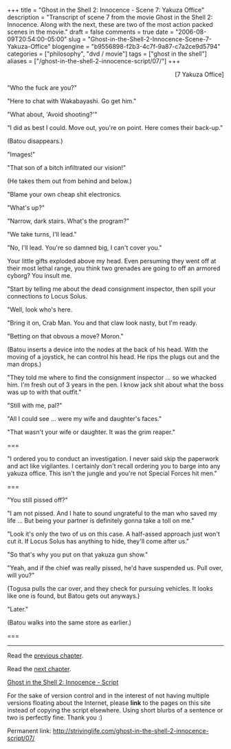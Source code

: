 +++
title = "Ghost in the Shell 2: Innocence - Scene 7: Yakuza Office"
description = "Transcript of scene 7 from the movie Ghost in the Shell 2: Innocence. Along with the next, these are two of the most action packed scenes in the movie."
draft = false
comments = true
date = "2006-08-09T20:54:00-05:00"
slug = "Ghost-in-the-Shell-2-Innocence-Scene-7-Yakuza-Office"
blogengine = "b9556898-f2b3-4c7f-9a87-c7a2ce9d5794"
categories = ["philosophy", "dvd / movie"]
tags = ["ghost in the shell"]
aliases = ["/ghost-in-the-shell-2-innocence-script/07/"]
+++

<p style="text-align: right">
[7 Yakuza Office]
</p>
<p>
&quot;Who the fuck are you?&quot;
</p>
<p>
&quot;Here to chat with Wakabayashi. Go get him.&quot;
</p>
<!--more-->
<p>
&quot;What about, &#39;Avoid shooting?&#39;&quot;
</p>
<p>
&quot;I did as best I could. Move out, you&#39;re on point. Here comes their back-up.&quot;
</p>
<p>
(Batou disappears.)
</p>
<p>
&quot;Images!&quot;
</p>
<p>
&quot;That son of a bitch infiltrated our vision!&quot;<!--adsense-->
</p>
<p>
(He takes them out from behind and below.)
</p>
<p>
&quot;Blame your own cheap shit electronics.
</p>
<p>
&quot;What&#39;s up?&quot;
</p>
<p>
&quot;Narrow, dark stairs. What&#39;s the program?&quot;
</p>
<p>
&quot;We take turns, I&#39;ll lead.&quot;
</p>
<p>
&quot;No, I&#39;ll lead. You&#39;re so damned big, I can&#39;t cover you.&quot;
</p>
<p>
Your little gifts exploded above my head. Even persuming they went off at their most lethal range, you think two grenades are going to off an armored cyborg? You insult me.
</p>
<p>
&quot;Start by telling me about the dead consignment inspector, then spill your connections to Locus Solus.
</p>
<p>
&quot;Well, look who&#39;s here.
</p>
<p>
&quot;Bring it on, Crab Man. You and that claw look nasty, but I&#39;m ready.
</p>
<p>
&quot;Betting on that obvous a move? Moron.&quot;
</p>
<p>
(Batou inserts a device into the nodes at the back of his head.  With the moving of a joystick, he can control his head.  He rips the plugs out and the man drops.)
</p>
<p>
&quot;They told me where to find the consignment inspector ... so we whacked him. I&#39;m fresh out of 3 years in the pen. I know jack shit about what the boss was up to with that outfit.&quot;
</p>
<p>
&quot;Still with me, pal?&quot;
</p>
<p>
&quot;All I could see ... were my wife and daughter&#39;s faces.&quot;
</p>
<p>
&quot;That wasn&#39;t your wife or daughter. It was the grim reaper.&quot;
</p>
<p>
===
</p>
<p>
&quot;I ordered you to conduct an investigation. I never said skip the paperwork and act like vigilantes. I certainly don&#39;t recall ordering you to barge into any yakuza office. This isn&#39;t the jungle and you&#39;re not Special Forces hit men.&quot;
</p>
<p>
===
</p>
<p>
&quot;You still pissed off?&quot;
</p>
<p>
&quot;I am not pissed. And I hate to sound ungrateful to the man who saved my life ... But being your partner is definitely gonna take a toll on me.&quot;
</p>
<p>
&quot;Look it&#39;s only the two of us on this case. A half-assed approach just won&#39;t cut it. If Locus Solus has anything to hide, they&#39;ll come after us.&quot;
</p>
<p>
&quot;So that&#39;s why you put on that yakuza gun show.&quot;
</p>
<p>
&quot;Yeah, and if the chief was really pissed, he&#39;d have suspended us. Pull over, will you?&quot;
</p>
<p>
(Togusa pulls the car over, and they check for pursuing vehicles.  It looks like one is found, but Batou gets out anyways.)
</p>
<p>
&quot;Later.&quot;
</p>
<p>
(Batou walks into the same store as earlier.)
</p>
<p>
===
</p>
<hr />
<p>
Read the <a href="http://strivinglife.com/ghost-in-the-shell-2-innocence-script/06/">previous chapter</a>.
</p>
<p>
Read the <a href="http://strivinglife.com/ghost-in-the-shell-2-innocence-script/08/">next chapter</a>.
</p>
<p>
<a href="http://strivinglife.com/ghost-in-the-shell-2-innocence-script/">Ghost in the Shell 2: Innocence - Script</a>
</p>
<div class="tip">
<p>
For the sake of version control and in the interest of not having multiple versions floating about the Internet, please <strong>link</strong> to the pages on this site instead of copying the script elsewhere. Using short blurbs of a sentence or two is perfectly fine.  Thank you :)
</p>
<p>
Permanent link: <a href="http://strivinglife.com/ghost-in-the-shell-2-innocence-script/07/">http://strivinglife.com/ghost-in-the-shell-2-innocence-script/07/</a>
</p>
</div>

